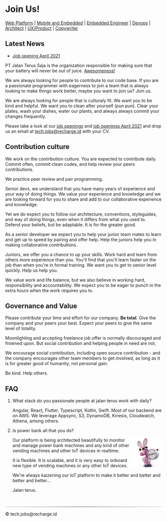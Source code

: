 # Join Us!

[Web Platform](./openings.md#web-platform)
| [Mobile and Embedded](./openings.md#mobile-and-embedded-platform)
| [Embedded Engineer](./openings.md#embedded-engineer)
| [Devops](./openings.md#aws-serverless-devops)
| [Architect](./openings.md#software-architect)
| [UX/Product](./openings.md#user-experience-designer)
| [Copywriter](./openings.md#copywriter)

## Latest News

- [Job opening April 2021](./openings2.md)

PT Jalan Terus Saja is the organization responsible for making sure that your
battery will never be out of juice. [Awesomeness!](https://recharge.id)

We are always looking for people to contribute to our code base. If you are
a passionate programmer with eagerness to join a team that is always looking
to make things work better, maybe you want to join us? _Join us_.

We are always looking for people that is culturaly fit. We want you to be kind and
helpful. We want you to clean after yourself (pun pun). Clear your plates,
wash your dishes, water our plants, and always always commit your changes frequently.

Please take a look at our [job openings](openings.md) and [job openings April 2021](openings2.md) and drop us an email at
tech.jobs@recharge.id with your CV.

## Contribution culture

We work on the contribution culture. You are expected to contribute daily.
Commit often, commit clean codes, and help review your peers contributions.

We practice peer review and pair programming.

Senior devs, we understand that you have many years of experience and your
way of doing things. We value your experience and knowledge and we are looking
forward for you to share and add to our collaborative experience and knowledge.

Yet we do expect you to follow our architecture, conventions, styleguides,
and way of doing things, even when it differs from what you used to.
Defend your beliefs, but be adaptable. It is for the greater good.

As a senior developer we expect you to help your junior team mates to
learn and get up to speed by pairing and offer help. Help the juniors
help you in making collaborative contributions.

Juniors, we offer you a chance to up your skills. Work hard and learn
from others more experience than you. You'll find that you'll learn faster on
the job than when you're in formal training. We want you to get to senior level
quickly. Help us help you.

We value work and life balance, but we also believe in working hard,
responsibility and accountability. We expect you to be eager to punch in
the extra hours when the work requires you to.

## Governance and Value

Please contribute your time and effort for our company. **Be total**.
Give the company and your peers your best. Expect your peers to give the same
level of totality.

Moonlighting and accepting freelance job offer is normally discouraged and
frowned upon. But social contribution and helping people in need are not.

We encourage social contribution, including open source contribution - and the company encourages other team members to get involved, as long as it is for greater good of humanity, not personal gain.

Be kind. Help others.

## FAQ

1. What stack do you passionate people at jalan terus work with daily?

   Angular, React, Flutter, Typescript, Kotlin, Swift. Most of our
   backend are on AWS. We leverage Appsync, S3, DynamoDB, Kinesis,
   Cloudwatch, Athena, among others.

1. Is power bank all that you do?

      <img src="keepgoing.png" align="right">
      Our platform is being architected beautifully to monitor and manage
      power bank machines and any kind of other vending machines and other
      IoT devices in realtime.

   It is flexible. It is scalable, and it is very easy to onboard new type
   of vending machines or any other IoT devices.

   We're always kaizening our IoT platform to make it better and better and better and better...

   Jalan terus.

</br>
<hr style="border: 0; height: 1px; background: #333;
    background-image: linear-gradient(to right, #ccc, #333, #ccc);"></hr>
© tech.jobs@recharge.id
